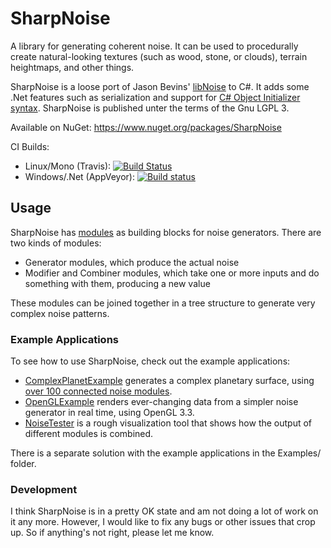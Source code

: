 # SharpNoise

A library for generating coherent noise. It can be used to procedurally create natural-looking textures (such as wood, stone, or clouds), terrain heightmaps, and other things.

SharpNoise is a loose port of Jason Bevins' [libNoise](http://libnoise.sourceforge.net/) to C#. It adds some .Net features such as serialization and support for [C# Object Initializer syntax](http://msdn.microsoft.com/en-us/library/bb384062.aspx). SharpNoise is published unter the terms of the Gnu LGPL 3.

Available on NuGet: https://www.nuget.org/packages/SharpNoise

CI Builds:

- Linux/Mono (Travis): [![Build Status](https://travis-ci.org/rthome/SharpNoise.svg?branch=master)](https://travis-ci.org/rthome/SharpNoise)
- Windows/.Net (AppVeyor): [![Build status](https://ci.appveyor.com/api/projects/status/7sngtl1u2xghsymy/branch/master?svg=true)](https://ci.appveyor.com/project/rthome/sharpnoise/branch/master)

## Usage

SharpNoise has [modules](https://github.com/rthome/SharpNoise/tree/master/SharpNoise/Modules) as building blocks for noise generators. There are two kinds of modules:

* Generator modules, which produce the actual noise
* Modifier and Combiner modules, which take one or more inputs and do something with them, producing a new value

These modules can be joined together in a tree structure to generate very complex noise patterns.

### Example Applications

To see how to use SharpNoise, check out the example applications:

* [ComplexPlanetExample](https://github.com/rthome/SharpNoise/tree/master/Examples/ComplexPlanetExample) generates a complex planetary surface, using [over 100 connected noise modules](https://github.com/rthome/SharpNoise/blob/master/Examples/ComplexPlanetExample/PlanetGenerator.cs).
* [OpenGLExample](https://github.com/rthome/SharpNoise/tree/master/Examples/OpenGLExample) renders ever-changing data from a simpler noise generator in real time, using OpenGL 3.3.
* [NoiseTester](https://github.com/rthome/SharpNoise/tree/master/Examples/NoiseTester) is a rough visualization tool that shows how the output of different modules is combined.

There is a separate solution with the example applications in the Examples/ folder.

### Development

I think SharpNoise is in a pretty OK state and am not doing a lot of work on it any more. However, I would like to fix any bugs or other issues that crop up. So if anything's not right, please let me know.
